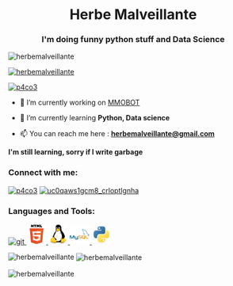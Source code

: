 <h1 align="center">Herbe Malveillante</h1>
<h3 align="center">I'm doing funny python stuff and Data Science</h3>

<p align="left"> <img src="https://komarev.com/ghpvc/?username=herbemalveillante&label=Profile%20views&color=0e75b6&style=flat" alt="herbemalveillante" /> </p>

<p align="left"> <a href="https://github.com/ryo-ma/github-profile-trophy"><img src="https://github-profile-trophy.vercel.app/?username=herbemalveillante" alt="herbemalveillante" /></a> </p>

<p align="left"> <a href="https://twitter.com/p4co3" target="blank"><img src="https://img.shields.io/twitter/follow/p4co3?logo=twitter&style=for-the-badge" alt="p4co3" /></a> </p>

- 🔭 I’m currently working on [MMOBOT](https://github.com/HerbeMalveillante/MMOBOT)

- 🌱 I’m currently learning **Python, Data science**

- 📫 You can reach me here : **herbemalveillante@gmail.com**

**I'm still learning, sorry if I write garbage**

<h3 align="left">Connect with me:</h3>
<p align="left">
<a href="https://twitter.com/p4co3" target="blank"><img align="center" src="https://upload.wikimedia.org/wikipedia/fr/thumb/c/c8/Twitter_Bird.svg/944px-Twitter_Bird.svg.png" alt="p4co3" height="30" width="40" /></a>
<a href="https://www.youtube.com/channel/UC0qAWS1GcM8_cRLoPtLgNHA" target="blank"><img align="center" src="https://upload.wikimedia.org/wikipedia/commons/4/4c/YouTube_icon.png" alt="uc0qaws1gcm8_crloptlgnha" height="30" width="40" /></a>
</p>

<h3 align="left">Languages and Tools:</h3>
<p align="left"> <a href="https://git-scm.com/" target="_blank"> <img src="https://www.vectorlogo.zone/logos/git-scm/git-scm-icon.svg" alt="git" width="40" height="40"/> </a> <a href="https://www.w3.org/html/" target="_blank"> <img src="https://raw.githubusercontent.com/devicons/devicon/master/icons/html5/html5-original-wordmark.svg" alt="html5" width="40" height="40"/> </a> <a href="https://www.linux.org/" target="_blank"> <img src="https://raw.githubusercontent.com/devicons/devicon/master/icons/linux/linux-original.svg" alt="linux" width="40" height="40"/> </a> <a href="https://www.mysql.com/" target="_blank"> <img src="https://raw.githubusercontent.com/devicons/devicon/master/icons/mysql/mysql-original-wordmark.svg" alt="mysql" width="40" height="40"/> </a> <a href="https://www.python.org" target="_blank"> <img src="https://raw.githubusercontent.com/devicons/devicon/master/icons/python/python-original.svg" alt="python" width="40" height="40"/> </a> </p>

<p><img align="left" src="https://github-readme-stats.vercel.app/api/top-langs?username=herbemalveillante&show_icons=true&locale=en&layout=compact" alt="herbemalveillante" /></p>

<p>&nbsp;<img align="center" src="https://github-readme-stats.vercel.app/api?username=herbemalveillante&show_icons=true&locale=en" alt="herbemalveillante" /></p>

<p><img align="center" src="https://github-readme-streak-stats.herokuapp.com/?user=herbemalveillante&" alt="herbemalveillante" /></p>
